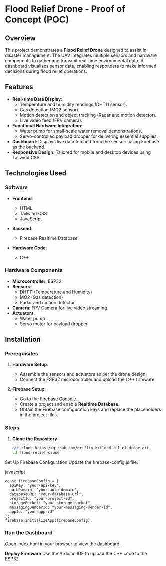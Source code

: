 # Flood Relief Drone - Proof of Concept (POC)  

## Overview  
This project demonstrates a **Flood Relief Drone** designed to assist in disaster management. The UAV integrates multiple sensors and hardware components to gather and transmit real-time environmental data. A dashboard visualizes sensor data, enabling responders to make informed decisions during flood relief operations.  

## Features  
- **Real-time Data Display**:  
  - Temperature and humidity readings (DHT11 sensor).  
  - Gas detection (MQ2 sensor).  
  - Motion detection and object tracking (Radar and motion detector).  
  - Live video feed (FPV camera).  
- **Functional Hardware Integration**:  
  - Water pump for small-scale water removal demonstrations.  
  - Servo-controlled payload dropper for delivering essential supplies.  
- **Dashboard**: Displays live data fetched from the sensors using Firebase as the backend.  
- **Responsive Design**: Tailored for mobile and desktop devices using Tailwind CSS.  

## Technologies Used  

### Software  
- **Frontend**:  
  - HTML  
  - Tailwind CSS  
  - JavaScript  

- **Backend**:  
  - Firebase Realtime Database  

- **Hardware Code**:  
  - C++  

### Hardware Components  
- **Microcontroller**: ESP32  
- **Sensors**:  
  - DHT11 (Temperature and Humidity)  
  - MQ2 (Gas detection)  
  - Radar and motion detector  
- **Camera**: FPV Camera for live video streaming  
- **Actuators**:  
  - Water pump  
  - Servo motor for payload dropper  

## Installation  

### Prerequisites  
1. **Hardware Setup**:  
   - Assemble the sensors and actuators as per the drone design.  
   - Connect the ESP32 microcontroller and upload the C++ firmware.  

2. **Firebase Setup**:  
   - Go to the [Firebase Console](https://console.firebase.google.com/).  
   - Create a project and enable **Realtime Database**.  
   - Obtain the Firebase configuration keys and replace the placeholders in the project files.  

### Steps  
1. **Clone the Repository**  
   ```bash
   git clone https://github.com/griffin-k/flood-relief-drone.git
   cd flood-relief-drone

Set Up Firebase Configuration
Update the firebase-config.js file:

javascript
```
const firebaseConfig = {
  apiKey: "your-api-key",
  authDomain: "your-auth-domain",
  databaseURL: "your-database-url",
  projectId: "your-project-id",
  storageBucket: "your-storage-bucket",
  messagingSenderId: "your-messaging-sender-id",
  appId: "your-app-id"
};
firebase.initializeApp(firebaseConfig);
```

### Run the Dashboard

Open index.html in your browser to view the dashboard.

**Deploy Firmware**
Use the Arduino IDE to upload the C++ code to the ESP32.
